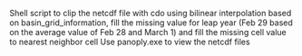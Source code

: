 Shell script to clip the netcdf file with cdo using bilinear interpolation based on basin_grid_information, fill the missing value for leap year (Feb 29 based on the average value of Feb 28 and March 1) and fill the missing cell value to nearest neighbor cell
Use panoply.exe to view the netcdf files
